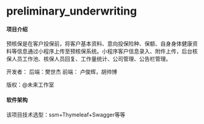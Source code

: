 # preliminary_underwriting

#### 项目介绍

预核保是在客户投保前，将客户基本资料、意向投保险种、保额、自身身体健康资料等信息通过小程序上传至预核保系统。小程序客户信息录入、附件上传，后台核保人员工作池、核保人员回复、工作量统计、公司管理、公告栏管理。

开发者： 后端：樊世杰	前端： 卢俊辉，胡帅博

版权：@未来工作室

#### 软件架构

该项目技术选型：ssm+Thymeleaf+Swagger等等

